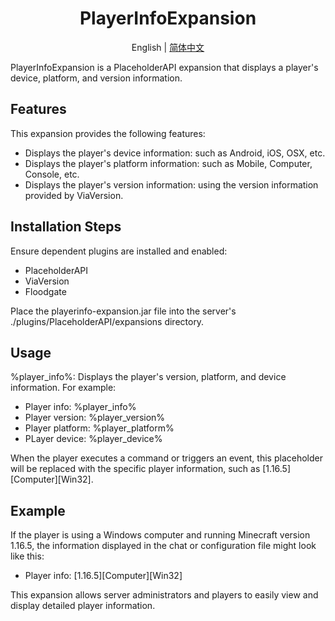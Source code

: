 <div align="center">
    <h1>PlayerInfoExpansion</h1>
</div>

<p align="center">
    English | 
    <a href="/README-CHINESE.md">简体中文</a>
</p>

PlayerInfoExpansion is a PlaceholderAPI expansion that displays a player's device, platform, and version information.

## Features

This expansion provides the following features:

- Displays the player's device information: such as Android, iOS, OSX, etc.
- Displays the player's platform information: such as Mobile, Computer, Console, etc.
- Displays the player's version information: using the version information provided by ViaVersion.

## Installation Steps

Ensure dependent plugins are installed and enabled:

- PlaceholderAPI
- ViaVersion
- Floodgate

Place the playerinfo-expansion.jar file into the server's ./plugins/PlaceholderAPI/expansions directory.

## Usage

%player_info%: Displays the player's version, platform, and device information.
For example:

- Player info: %player_info%
- Player version: %player_version%
- Player platform: %player_platform%
- PLayer device: %player_device%

When the player executes a command or triggers an event, this placeholder will be replaced with the specific player information, such as [1.16.5][Computer][Win32].

## Example

If the player is using a Windows computer and running Minecraft version 1.16.5, the information displayed in the chat or configuration file might look like this:

- Player info: [1.16.5][Computer][Win32]

This expansion allows server administrators and players to easily view and display detailed player information.
